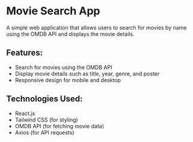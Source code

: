 # Movie Search App

 A simple web application that allows users to search for movies by name using the OMDB API and displays the movie details.

## Features:
 - Search for movies using the OMDB API
 - Display movie details such as title, year, genre, and poster
 - Responsive design for mobile and desktop

## Technologies Used:
 - React.js
 - Tailwind CSS (for styling)
 - OMDB API (for fetching movie data)
 - Axios (for API requests)

